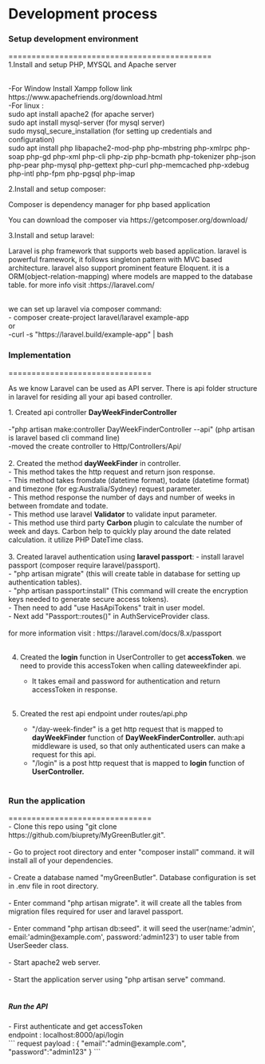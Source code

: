 <h1>Development process</h1>


<h3>Setup development environment</h3>
============================================
<br/>
1.Install and setup PHP, MYSQL and Apache server
    <p><br/>
  -For Window Install Xampp follow link https://www.apachefriends.org/download.html
  <br/>
  -For linux :<br/>
      sudo apt install apache2 (for apache server)<br/>
      sudo apt install mysql-server (for mysql server)<br/>
      sudo mysql_secure_installation (for setting up credentials and configuration)<br/>
      sudo apt install php libapache2-mod-php php-mbstring php-xmlrpc php-soap php-gd php-xml php-cli php-zip php-bcmath php-tokenizer php-json php-pear php-mysql php-gettext php-curl php-memcached php-xdebug php-intl php-fpm php-pgsql php-imap
  </p>

2.Install and setup composer:
  <p>Composer is dependency manager for php based application</p>
  <p>You can download the composer via https://getcomposer.org/download/</p>
  
  
3.Install and setup laravel:
  <p>Laravel is php framework that supports web based application. laravel is powerful framework, it follows singleton pattern with MVC based architecture. laravel also support prominent feature Eloquent. it is a ORM(object-relation-mapping) where models are mapped to the database table. for more info visit :https://laravel.com/</p>
 <br/>
   we can set up laravel via composer command:<br/> - composer create-project laravel/laravel example-app <br/> or <br/> -curl -s "https://laravel.build/example-app" | bash

<br/>
<h3>Implementation</h3>
=============================== <br/>
<p>As we know Laravel can be used as API server. There is api folder structure in laravel for residing all your api based controller.</p> 
1. Created api controller <b>DayWeekFinderController</b><br/><br/>
    -"php artisan make:controller DayWeekFinderController --api" (php artisan is laravel based cli command line)<br/>
    -moved the create controller to Http/Controllers/Api/<br/><br/>
2. Created the method <b>dayWeekFinder</b> in controller.<br/>
   - This method takes the http request and return json response. <br/>
   - This method takes fromdate (datetime format), todate (datetime format) and timezone (for eg:Australia/Sydney) request parameter.<br/>
   - This method response the number of days and number of weeks in between fromdate and todate.<br/>
   - This method use laravel <b>Validator</b> to validate input parameter.<br/>
   - This method use third party <b>Carbon</b> plugin to calculate the number of week and days. Carbon help to quickly play around the date related calculation. it utilize PHP DateTime class.<br/><br/>
3. Created laravel authentication using <b>laravel passport</b>:
    - install laravel passport (composer require laravel/passport).<br/>
    - "php artisan migrate" (this will create table in database for setting up authentication tables).<br/>
    - "php artisan passport:install" (This command will create the encryption keys needed to generate secure access tokens).<br/>
    - Then need to add "use HasApiTokens" trait in user model.<br/>
    - Next add "Passport::routes()" in AuthServiceProvider class. <br/><br/>
    for more information visit : https://laravel.com/docs/8.x/passport <br/><br/>
    
    
4. Created the <b>login</b> function in UserController to get <b>accessToken</b>. we need to provide this accessToken when calling dateweekfinder api.<br/>
    - It takes email and password for authentication and return accessToken in response. <br/><br/>

5. Created the rest api endpoint under routes/api.php <br/>
    - "/day-week-finder" is a get http request that is mapped to <b>dayWeekFinder</b> function of <b>DayWeekFinderController.</b> auth:api middleware is used, so that only authenticated users can make a request for this api. <br/>
    - "/login" is a post http request that is mapped to <b>login</b> function of <b>UserController.</b> <br/> <br/>
 
 <h3>Run the application</h3>
=============================== <br/>
    - Clone this repo using "git clone https://github.com/biuprety/MyGreenButler.git".<br/><br/>
    - Go to project root directory and enter "composer install" command. it will install all of your dependencies. <br/><br/>
    - Create a database named "myGreenButler". Database configuration is set in .env file in root directory. <br/><br/>
    - Enter command "php artisan migrate". it will create all the tables from migration files required for user and laravel passport. <br/><br/>
    - Enter command "php artisan db:seed". it will seed the user(name:'admin', email:'admin@example.com', password:'admin123') to user table from UserSeeder class.<br/><br/>
    - Start apache2 web server.<br/><br/>
    - Start the application server using "php artisan serve" command.<br/><br/>
     <h5>Run the API</h5>
     - First authenticate and get accessToken <br/>
        endpoint : localhost:8000/api/login <br/>
        ``` 
        request payload : {
                "email":"admin@example.com",
                "password":"admin123"
            }
         ```
